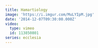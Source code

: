 ```yaml
---
title: Hamartiology
image: 'https://i.imgur.com/MuLYIpM.jpg'
date: '2014-12-07T09:30:00.000Z'
video:
  type: vimeo
  id: 113850801
series: ecclesia
---
```


